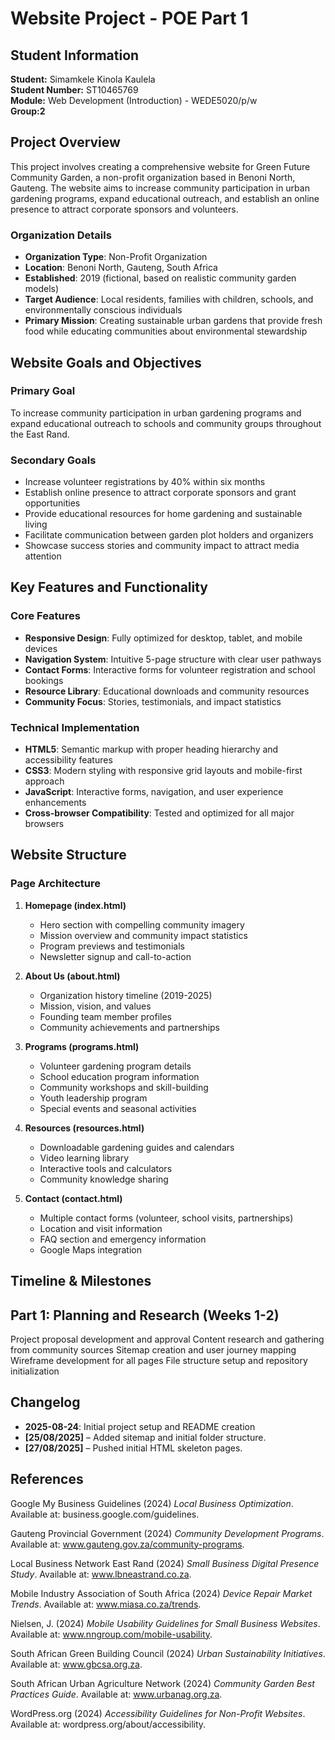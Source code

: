 # Website Project - POE Part 1
## Student Information
**Student:** Simamkele Kinola Kaulela  
**Student Number:** ST10465769  
**Module:** Web Development (Introduction) - WEDE5020/p/w  
**Group:2**

## Project Overview
This project involves creating a comprehensive website for Green Future Community Garden, a non-profit organization based in Benoni North, Gauteng. The website aims to increase community participation in urban gardening programs, expand educational outreach, and establish an online presence to attract corporate sponsors and volunteers.

### Organization Details
- **Organization Type**: Non-Profit Organization
- **Location**: Benoni North, Gauteng, South Africa
- **Established**: 2019 (fictional, based on realistic community garden models)
- **Target Audience**: Local residents, families with children, schools, and environmentally conscious individuals
- **Primary Mission**: Creating sustainable urban gardens that provide fresh food while educating communities about environmental stewardship

## Website Goals and Objectives

### Primary Goal
To increase community participation in urban gardening programs and expand educational outreach to schools and community groups throughout the East Rand.

### Secondary Goals
- Increase volunteer registrations by 40% within six months
- Establish online presence to attract corporate sponsors and grant opportunities
- Provide educational resources for home gardening and sustainable living
- Facilitate communication between garden plot holders and organizers
- Showcase success stories and community impact to attract media attention

## Key Features and Functionality

### Core Features
- **Responsive Design**: Fully optimized for desktop, tablet, and mobile devices
- **Navigation System**: Intuitive 5-page structure with clear user pathways
- **Contact Forms**: Interactive forms for volunteer registration and school bookings
- **Resource Library**: Educational downloads and community resources
- **Community Focus**: Stories, testimonials, and impact statistics

### Technical Implementation
- **HTML5**: Semantic markup with proper heading hierarchy and accessibility features
- **CSS3**: Modern styling with responsive grid layouts and mobile-first approach
- **JavaScript**: Interactive forms, navigation, and user experience enhancements
- **Cross-browser Compatibility**: Tested and optimized for all major browsers

## Website Structure

### Page Architecture
1. **Homepage (index.html)**
   - Hero section with compelling community imagery
   - Mission overview and community impact statistics
   - Program previews and testimonials
   - Newsletter signup and call-to-action

2. **About Us (about.html)**
   - Organization history timeline (2019-2025)
   - Mission, vision, and values
   - Founding team member profiles
   - Community achievements and partnerships

3. **Programs (programs.html)**
   - Volunteer gardening program details
   - School education program information  
   - Community workshops and skill-building
   - Youth leadership program
   - Special events and seasonal activities

4. **Resources (resources.html)**
   - Downloadable gardening guides and calendars
   - Video learning library
   - Interactive tools and calculators
   - Community knowledge sharing

5. **Contact (contact.html)**
   - Multiple contact forms (volunteer, school visits, partnerships)
   - Location and visit information
   - FAQ section and emergency information
   - Google Maps integration

## Timeline & Milestones  
## Part 1: Planning and Research (Weeks 1-2) 

 Project proposal development and approval
 Content research and gathering from community sources
 Sitemap creation and user journey mapping
 Wireframe development for all pages
 File structure setup and repository initialization

## Changelog
- **2025-08-24**: Initial project setup and README creation
- **[25/08/2025]** – Added sitemap and initial folder structure.
- **[27/08/2025]** – Pushed initial HTML skeleton pages.

## References

Google My Business Guidelines (2024) *Local Business Optimization*. Available at: business.google.com/guidelines.

Gauteng Provincial Government (2024) *Community Development Programs*. Available at: www.gauteng.gov.za/community-programs.

Local Business Network East Rand (2024) *Small Business Digital Presence Study*. Available at: www.lbneastrand.co.za.

Mobile Industry Association of South Africa (2024) *Device Repair Market Trends*. Available at: www.miasa.co.za/trends.

Nielsen, J. (2024) *Mobile Usability Guidelines for Small Business Websites*. Available at: www.nngroup.com/mobile-usability.

South African Green Building Council (2024) *Urban Sustainability Initiatives*. Available at: www.gbcsa.org.za.

South African Urban Agriculture Network (2024) *Community Garden Best Practices Guide*. Available at: www.urbanag.org.za.

WordPress.org (2024) *Accessibility Guidelines for Non-Profit Websites*. Available at: wordpress.org/about/accessibility.

